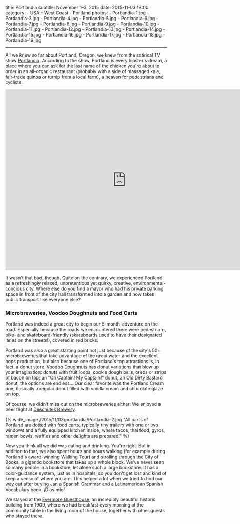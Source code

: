 title: Portlandia
subtitle: November 1–3, 2015
date: 2015-11-03 13:00
category:
	- USA
	- West Coast
	- Portland
photos:
	- Portlandia-1.jpg
	- Portlandia-3.jpg
	- Portlandia-4.jpg
	- Portlandia-5.jpg
	- Portlandia-6.jpg
	- Portlandia-7.jpg
	- Portlandia-8.jpg
	- Portlandia-9.jpg
	- Portlandia-10.jpg
	- Portlandia-11.jpg
	- Portlandia-12.jpg
	- Portlandia-13.jpg
	- Portlandia-14.jpg
	- Portlandia-15.jpg
	- Portlandia-16.jpg
	- Portlandia-17.jpg
	- Portlandia-18.jpg
	- Portlandia-19.jpg

---

All we knew so far about Portland, Oregon, we knew from the satirical TV show [Portlandia](http://www.ifc.com/shows/portlandia). According to the show, Portland is every hipster's dream, a place where you can ask for the last name of the chicken you're about to order in an all-organic restaurant (probably with a side of massaged kale, fair-trade quinoa or turnip from a local farm), a heaven for pedestrians and cyclists. 

<iframe width="750" height="563" src="https://www.youtube.com/embed/WAlWrT5P2VI" frameborder="0" allowfullscreen></iframe>

It wasn't that bad, though. Quite on the contrary, we experienced Portland as a refreshingly relaxed, unpretentious yet quirky, creative, environmental-concious city. Where else do you find a mayor who had his private parking space in front of the city hall transformed into a garden and now takes public transport like everyone else? 

### Microbreweries, Voodoo Doughnuts and Food Carts

Portland was indeed a great city to begin our 5-month-adventure on the road. Especially because the roads we encountered there were pedestrian-, bike- and skateboard-friendly (skateboards used to have their designated lanes on the streets!), covered in red bricks.

Portland was also a great starting point not just because of the city's 50+ microbreweries that take advantage of the great water and the excellent hops production, but also because one of Portland's top attractions is, in fact, a donut store. [Voodoo Doughnuts](http://voodoodoughnut.com/doughnuts.php) has donut variations that blow up your imagination: donuts with fruit loops, cookie dough balls, oreos or strips of bacon on top; an "Oh Captain! My Captain!" donut, an Old Dirty Bastard donut, the options are endless... Our clear favorite was the Portland Cream one, basically a regular donut filled with vanilla cream and chocolate glaze on top.

Of course, we didn't miss out on the microbreweries either: We enjoyed a beer flight at [Deschutes Brewery](http://www.deschutesbrewery.com/beer/ "Deschutes Brewery").

{% wide_image /2015/11/03/portlandia/Portlandia-2.jpg "All parts of Portland are dotted with food carts, typically tiny trailers with one or two windows and a fully equipped kitchen inside, where tacos, thai food, gyros, ramen bowls, waffles and other delights are prepared." %}

Now you think all we did was eating and drinking. You're right. But in addition to that, we also spent hours and hours walking (for example during Portland's award-winning Walking Tour) and strolling through the City of Books, a gigantic bookstore that takes up a whole block. We've never seen so many people in a bookstore, let alone such a large bookstore. It has a color-guidance system, just as in hospitals, so you don't get lost and kind of keep a sense of where you are. This helped a lot when we tried to find our way out after buying Jan a Spanish Grammar and a Latinamerican Spanish Vocabulary book. ¡Dios mío!

We stayed at the [Evermore Guesthouse](http://www.evermoreguesthouse.com/), an incredibly beautiful historic building from 1909, where we had breakfast every morning at the community table in the living room of the house, together with other guests who stayed there.

